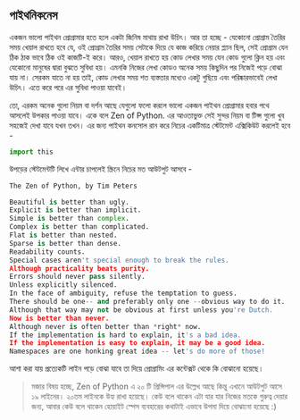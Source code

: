 ## পাইথনিকনেস  
একজন ভালো পাইথন প্রোগ্রামার হতে হলে একটা জিনিষ মাথায় রাখা উচিৎ। আর তা হচ্ছে - যেকোনো প্রোগ্রাম তৈরির সময় খেয়াল রাখতে হবে যে, ওই প্রোগ্রাম তৈরির সময় সেটাকে দিয়ে যে কাজ করিয়ে নেয়ার প্ল্যান ছিল, সেই প্রোগ্রাম যেন ঠিক ঠাক ভাবে ঠিক ওই কাজটি-ই করে। আরও, খেয়াল রাখতে হয় কোড লেখার সময় যেন কোড গুলো ক্লিন হয় এবং যেকোনো মানুষের দ্বারা বুঝতে সুবিধা হয়। এমনকি নিজের লেখা কোডও অনেক সময় কিছুদিন পর নিজেই পড়ে বোঝা যায় না। সেরকম যাতে না হয় তাই, কোড লেখার সময় শত ব্যস্ততার মধ্যেও একটু গুছিয়ে এবং পরিষ্কারভাবেই লেখা উচিৎ। এতে করে পরে এর সুবিধা পাওয়া যাবেই।  

তো, এরকম অনেক গুলো নিয়ম বা দর্শন আছে যেগুলো ফলো করলে ভালো একজন পাইথন প্রোগ্রামার হবার পথে আসলেই উপকার পাওয়া যাবে। একে বলে Zen of Python. এর আওতাভুক্ত সেই সুন্দর নিয়ম বা টিপ্স গুলো খুব সহজেই দেখা যাবে যখন তখন। এর জন্য পাইথন কনসোল রান করে নিচের একটিমাত্র স্টেটমেন্ট এক্সিকিউট করলেই হবে - 

```python
import this
```  

উপড়ের স্টেটমেন্টটি লিখে এন্টার চাপলেই স্ক্রিনে নিচের মত আউটপুট আসবে - 

```python
The Zen of Python, by Tim Peters

Beautiful is better than ugly.
Explicit is better than implicit.
Simple is better than complex.
Complex is better than complicated.
Flat is better than nested.
Sparse is better than dense.
Readability counts.
Special cases aren't special enough to break the rules.
Although practicality beats purity.
Errors should never pass silently.
Unless explicitly silenced.
In the face of ambiguity, refuse the temptation to guess.
There should be one-- and preferably only one --obvious way to do it.
Although that way may not be obvious at first unless you're Dutch.
Now is better than never.
Although never is often better than *right* now.
If the implementation is hard to explain, it's a bad idea.
If the implementation is easy to explain, it may be a good idea.
Namespaces are one honking great idea -- let's do more of those!
```  
আশা করা যায় প্রত্যেকটি লাইন পড়ে বোঝা যাবে তা দিয়ে প্রোগ্রামিং এর কন্টেক্সট থেকে কি বোঝানো হয়েছে।

> মজার বিষয় হচ্ছে, Zen of Python এ ২০ টি প্রিন্সিপাল এর উল্লেখ আছে কিন্তু এখানে আউটপুট আসে ১৯ লাইনের। ২০তম লাইনকে উহ্য রাখা হয়েছে। কেউ বলে থাকেন এটা যার যার নিজের মতকে গুরুত্ব দেয়ার জন্য, আবার কেউ বলে থাকেন হোয়াইট স্পেস ব্যবহারের কথাটাই এভাবে উপমা দিয়ে বোঝানো হয়েছে :)

